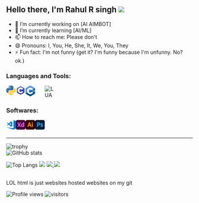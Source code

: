 



<!--
### Hi there 👋

**rahulsingh97/rahulsingh97** is a ✨ _special_ ✨ repository because its `README.md` (this file) appears on your GitHub profile.

Here are some ideas to get you started:

- 🔭 I’m currently working on ...
- 🌱 I’m currently learning ...
- 👯 I’m looking to collaborate on ...
- 🤔 I’m looking for help with ...
- 💬 Ask me about ...
- 📫 How to reach me: ...
- 😄 Pronouns: ...
- ⚡ Fun fact: ...
-->
<h2> Hello there, I'm Rahul R singh  <img src="https://media.giphy.com/media/12oufCB0MyZ1Go/giphy.gif" width="50"></h2>

- 🔭 I’m currently working on [AI AIMBOT]
- 🌱 I’m currently learning [AI/ML]
- 📫 How to reach me: Please don't
- 😄 Pronouns: I, You, He, She, It, We, You, They
- ⚡ Fun fact: I'm not funny (get it? I'm funny because I'm unfunny. No? ok.)
<!-- <br /> -->



### Languages and Tools:

<a href="https://www.python.org" target="_blank"> <img align="left" alt="Python" width="26px" src="https://github.com/Aakarsh-B/trying-repos/blob/master/python-5.svg?raw=true"/> </a>
<a href="https://www.cprogramming.com/" target="_blank"> <img align="left" alt="C" width="26px" src="https://github.com/Aakarsh-B/trying-repos/blob/master/c-programming.png"/> </a>
<a href="https://www.w3schools.com/cpp/" target="_blank"> <img align="left" alt="C++" width="26px" src="https://github.com/Aakarsh-B/trying-repos/blob/master/c++.png"/> </a>
<img align="left" alt="GitHub" width="26px" src="https://github.com/Aakarsh-B/trying-repos/blob/master/github.svg" />


<a href="http://www.lua.org" target="_blank"> <img align="left" alt="LUA" width="31px" src="https://img.shields.io/static/v1?label=%20&message=%20&color=2C2D72&logo=lua"/> </a>





<br />
<br />

### Softwares:

<img align="left" alt="Visual Studio Code" width="26px" src="https://raw.githubusercontent.com/github/explore/80688e429a7d4ef2fca1e82350fe8e3517d3494d/topics/visual-studio-code/visual-studio-code.png" />
<a href="https://www.adobe.com/products/xd.html" target="_blank"> <img align="left" alt="XD" width="26px" src="https://github.com/Aakarsh-B/trying-repos/blob/master/adobexd.png?raw=true"/> </a> 
<a href="https://www.adobe.com/in/products/illustrator.html" target="_blank"> <img align="left" alt="Illustrator" width="26px" src="https://github.com/Aakarsh-B/trying-repos/blob/master/illustrator.png?raw=true"/> </a> 
<a href="https://www.photoshop.com/en" target="_blank"> <img align="left" alt="Photoshop" width="26px" src="https://github.com/Aakarsh-B/trying-repos/blob/master/photoshop.png?raw=true"/> </a>


<!-- <a href="http://twitch.tv/lustbutt"> <img align="left" alt="twitch" width="26px" src="https://api.iconify.design/mdi:gmail.svg?color=%23EBEDEF"/></a> -->
<br />
<br />

  
---
  
  
<!-- ![trophy](https://github-profile-trophy.vercel.app/?username=rahulsingh97&theme=radical&row=2&column=4&margin-w=15&margin-h=15) -->
![trophy](https://github-profile-trophy.vercel.app/?username=rahulsingh97&theme=darkhub&row=1&column=8&margin-w=15&margin-h=15)
</br>
![GitHub stats](https://github-readme-stats.vercel.app/api?username=rahulsingh97&show_icons=true&theme=midnight-purple)   

![Top Langs](https://github-readme-stats.vercel.app/api/top-langs/?username=rahulsingh97&layout=compact&theme=midnight-purple)
 <a  href="http://rahulrsingh.com"><img height="137px" src="https://github-profile-trophy.vercel.app/?username=rahulsingh97&theme=darkhub&row=1&column=8&margin-w=15&margin-h=15"/></a> 
<a  href="http://rahulrsingh.com"><img height="150px" src="https://github-readme-stats.vercel.app/api?username=rahulsingh97&show_icons=true&theme=midnight-purple"/>
  <img height="160px" src="https://github-readme-stats.vercel.app/api/top-langs/?username=rahulsingh97&layout=compact&theme=midnight-purple"/></a>
 
</br>LOL html is just websites hosted websites on my git

![Profile views](https://gpvc.arturio.dev/rahulsingh97)
![visitors](https://visitor-badge.laobi.icu/badge?page_id=rahulsingh97.rahulsingh97)
  
<!-- <a href="http://rahulrsingh.com"><img height="137px" src="https://github-readme-stats.vercel.app/api?username=rahulsingh97&hide_title=false&hide_border=false&show_icons=true&include_all_commits=true&count_private=true&line_height=21&text_color=000&icon_color=000&bg_color=0,ea6161,ffc64d,fffc4d,52fa5a&theme=graywhite" /><img height="137px" src="https://github-readme-stats.vercel.app/api/top-langs/?username=rahulsingh97&hide=html&hide_title=false&hide_border=false&layout=compact&langs_count=6&exclude_repo=comp426,Redventures-Movie-Quotes&text_color=000&icon_color=fff&bg_color=0,52fa5a,4dfcff,c64dff&theme=graywhite" /></a>-->
  
